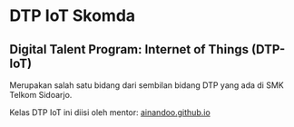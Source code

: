 # DTP IoT Skomda

## Digital Talent Program: Internet of Things (DTP-IoT) 

Merupakan salah satu bidang dari sembilan bidang DTP yang ada di SMK Telkom Sidoarjo. 

Kelas DTP IoT ini diisi oleh mentor: [ainandoo.github.io](@ainandoo)
